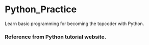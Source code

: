 # Python_Practice
Learn basic programming for becoming the topcoder with Python.
### Reference from Python tutorial website.
